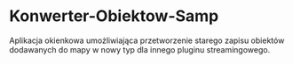 # Konwerter-Obiektow-Samp
Aplikacja okienkowa umożliwiająca przetworzenie starego zapisu obiektów dodawanych do mapy w nowy typ dla innego pluginu streamingowego.
